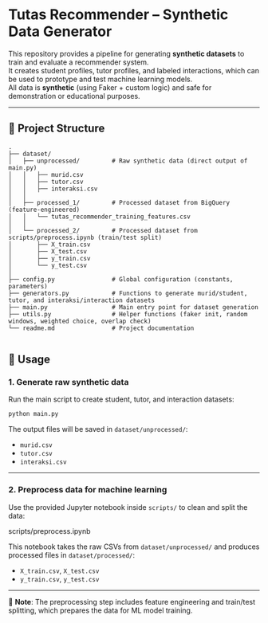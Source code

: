 # Tutas Recommender – Synthetic Data Generator

This repository provides a pipeline for generating **synthetic datasets** to train and evaluate a recommender system.  
It creates student profiles, tutor profiles, and labeled interactions, which can be used to prototype and test machine learning models.  
All data is **synthetic** (using Faker + custom logic) and safe for demonstration or educational purposes.

---

## 📂 Project Structure

```
.
├── dataset/
│   ├── unprocessed/         # Raw synthetic data (direct output of main.py)
│   │   ├── murid.csv
│   │   ├── tutor.csv
│   │   ├── interaksi.csv
│   │
│   ├── processed_1/         # Processed dataset from BigQuery (feature-engineered)
│   │   └── tutas_recommender_training_features.csv
│   │
│   └── processed_2/         # Processed dataset from scripts/preprocess.ipynb (train/test split)
│       ├── X_train.csv
│       ├── X_test.csv
│       ├── y_train.csv
│       └── y_test.csv
│
├── config.py                # Global configuration (constants, parameters)
├── generators.py            # Functions to generate murid/student, tutor, and interaksi/interaction datasets
├── main.py                  # Main entry point for dataset generation
├── utils.py                 # Helper functions (faker init, random windows, weighted choice, overlap check)
└── readme.md                # Project documentation


```

## 🚀 Usage

### 1. Generate raw synthetic data

Run the main script to create student, tutor, and interaction datasets:
```bash
python main.py
```

The output files will be saved in `dataset/unprocessed/`:

* `murid.csv`
* `tutor.csv`
* `interaksi.csv`
---

### 2. Preprocess data for machine learning

Use the provided Jupyter notebook inside `scripts/` to clean and split the data:

scripts/preprocess.ipynb


This notebook takes the raw CSVs from `dataset/unprocessed/` and produces processed files in `dataset/processed/`:
* `X_train.csv`, `X_test.csv`
* `y_train.csv`, `y_test.csv`

---

📌 **Note**: The preprocessing step includes feature engineering and train/test splitting,
which prepares the data for ML model training.


